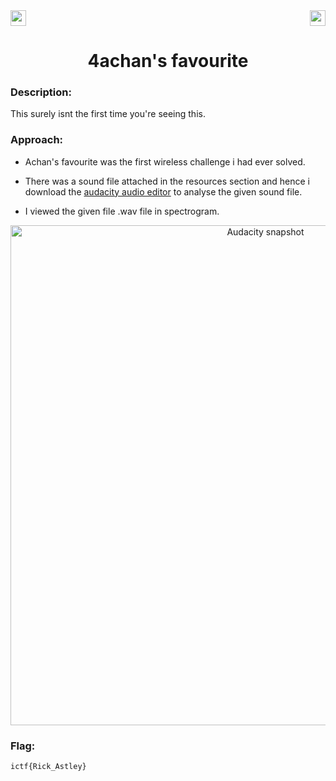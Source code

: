 <div>
   <a href="https://indy.ctf.eng.run/challenge/9"><img src="https://img.shields.io/badge/4achan's favourite%20--%202-Click%20to%20Solve-green[700]" height="25"></a>
  <img src="https://img.shields.io/badge/Points%3A-300-red" align="right" height="25">
</div>

<div align="center">
<h1>4achan's favourite</h1>
</div>

### Description:
This surely isnt the first time you're seeing this.

### Approach: 
- Achan's favourite was the first wireless challenge i had ever solved.

- There was a sound file attached in the resources section and hence i download the <a href="https://www.audacityteam.org/">audacity audio editor</a> to analyse the given sound file.

- I viewed the given file .wav file in spectrogram.

<div align="center">
<img width="800" alt="Audacity snapshot" src="https://user-images.githubusercontent.com/91147942/175775818-b0547a00-0aa5-4e41-b703-d7c6d50b7219.png">
</div>

### Flag: 

```ictf{Rick_Astley}```